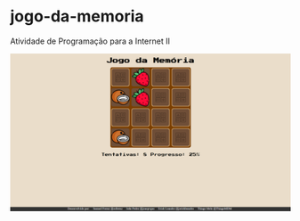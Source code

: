 # jogo-da-memoria
Atividade de Programação para a Internet II

<p float="left">
  <img src="https://github.com/ssferraz/jogo-da-memoria/blob/main/src/assets/images/jogo-da-memoria.png" width="750" />
</p>
